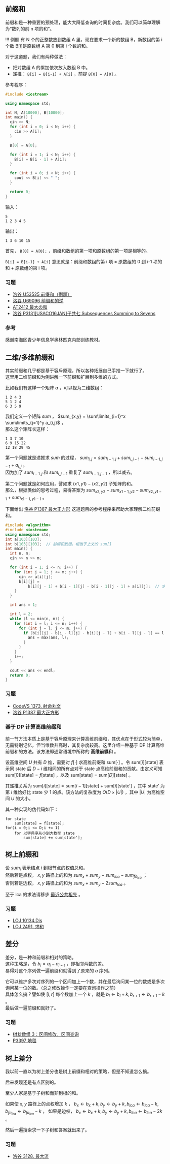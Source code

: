 ## 前缀和

前缀和是一种重要的预处理，能大大降低查询的时间复杂度。我们可以简单理解为“数列的前 n 项的和”。

!!! 例题
    有 N 个的正整数放到数组 A 里，现在要求一个新的数组 B，新数组的第 i 个数 B[i]是原数组 A 第 0 到第 i 个数的和。

对于这道题，我们有两种做法：

-   把对数组 A 的累加依次放入数组 B 中。
-   递推： `B[i] = B[i-1] + A[i]` ，前提 `B[0] = A[0]` 。

参考程序：

```cpp
#include <iostream>

using namespace std;

int N, A[10000], B[10000];
int main() {
  cin >> N;
  for (int i = 0; i < N; i++) {
    cin >> A[i];
  }

  B[0] = A[0];

  for (int i = 1; i < N; i++) {
    B[i] = B[i - 1] + A[i];
  }

  for (int i = 0; i < N; i++) {
    cout << B[i] << " ";
  }

  return 0;
}
```

输入：

    5
    1 2 3 4 5

输出：

    1 3 6 10 15 

首先， `B[0] = A[0];` ，前缀和数组的第一项和原数组的第一项是相等的。

 `B[i] = B[i-1] + A[i]` 意思就是：前缀和数组的第 i 项 = 原数组的 0 到 i-1 项的和 + 原数组的第 i 项。

### 习题

-    [洛谷 U53525 前缀和（例题）](https://www.luogu.org/problemnew/show/U53525) 
-    [洛谷 U69096 前缀和的逆](https://www.luogu.org/problemnew/show/U69096) 
-    [AT2412 最大の和](https://www.luogu.org/problemnew/show/AT2412) 
-    [洛谷 P3131\[USACO16JAN\]子共七 Subsequences Summing to Sevens](https://www.luogu.org/problemnew/show/P3131) 

### 参考

感谢南海区青少年信息学奥林匹克内部训练教材。

## 二维/多维前缀和

其实前缀和几乎都是基于容斥原理，所以各种拓展自己手推一下就行了。  
这里用二维前缀和为例讲解一下前缀和扩展到多维的方式。

比如我们有这样一个矩阵 $a$ ，可以视为二维数组：

```plain
1 2 4 3
5 1 2 4
6 3 5 9
```

我们定义一个矩阵 $sum$ ， $sum_{x,y} = \sum\limits_{i=1}^x \sum\limits_{j=1}^y a_{i,j}$ ，  
那么这个矩阵长这样：

```plain
1 3 7 10
6 9 15 22
12 18 29 45
```

第一个问题就是递推求 $sum$ 的过程， $sum_{i,j} = sum_{i - 1,j} + sum_{i,j - 1} - sum_{i - 1,j - 1} + a_{i,j}$ 。  
因为加了 $sum_{i - 1,j}$ 和 $sum_{i,j - 1}$ 重复了 $sum_{i - 1,j - 1}$ ，所以减去。

第二个问题就是如何应用，譬如求 $(x1,y1) - (x2,y2)$ 子矩阵的和。  
那么，根据类似的思考过程，易得答案为 $sum_{x2,y2} - sum_{x1 - 1,y2} - sum_{x2,y1 - 1} + sum_{x1 - 1,y1 - 1}$ 。

下面给出 [洛谷 P1387 最大正方形](https://www.luogu.org/problemnew/show/P1387) 这道题目的参考程序来帮助大家理解二维前缀和。

```cpp
#include <algorithm>
#include <iostream>
using namespace std;
int a[103][103];
int b[103][103];  // 前缀和数组，相当于上文的 sum[]
int main() {
  int n, m;
  cin >> n >> m;

  for (int i = 1; i <= n; i++) {
    for (int j = 1; j <= m; j++) {
      cin >> a[i][j];
      b[i][j] =
          b[i][j - 1] + b[i - 1][j] - b[i - 1][j - 1] + a[i][j];  // 求前缀和
    }
  }

  int ans = 1;

  int l = 2;
  while (l <= min(n, m)) {
    for (int i = l; i <= n; i++) {
      for (int j = l; j <= m; j++) {
        if (b[i][j] - b[i - l][j] - b[i][j - l] + b[i - l][j - l] == l * l) {
          ans = max(ans, l);
        }
      }
    }
    l++;
  }

  cout << ans << endl;
  return 0;
}
```

### 习题

-    [CodeVS 1373. 射命丸文](http://codevs.cn/problem/1373/) 
-    [洛谷 P1387 最大正方形](https://www.luogu.org/problemnew/show/P1387) 

### 基于 DP 计算高维前缀和

前一节方法本质上是基于容斥原理来计算高维前缀和，其优点在于形式较为简单，无需特别记忆，但当维数升高时，其复杂度较高。这里介绍一种基于 DP 计算高维前缀和的方法。该方法即通常语境中所称的 **高维前缀和** 。

设高维空间 $U$ 共有 $D$ 维，需要对 $f[\cdot]$ 求高维前缀和 $\text{sum}[\cdot]$ 。令 $\text{sum}[i][\text{state}]$ 表示同 $\text{state}$ 后 $D - i$ 维相同的所有点对于 $\text{state}$ 点高维前缀和的贡献。由定义可知 $\text{sum}[0][\text{state}] = f[\text{state}]$ ，以及 $\text{sum}[\text{state}] = \text{sum}[D][\text{state}]$ 。

其递推关系为 $\text{sum}[i][\text{state}] = \text{sum}[i - 1][\text{state}] + \text{sum}[i][\text{state}']$ ，其中 $\text{state}'$ 为第 $i$ 维恰好比 $\text{state}$ 少 $1$ 的点。该方法的复杂度为 $O(D \times |U|)$ ，其中 $|U|$ 为高维空间 $U$ 的大小。

其一种实现的伪代码如下：

    for state
    	sum[state] = f[state];
    for(i = 0;i <= D;i += 1)
    	for 以字典序从小到大枚举 state
    		sum[state] += sum[state'];

## 树上前缀和

设 $sum_i$ 表示结点 $i$ 到根节点的权值总和。  
然后若是点权， $x,y$ 路径上的和为 $sum_x + sum_y - sum_{lca} - sum_{fa_{lca}}$ ；  
否则若是边权， $x,y$ 路径上的和为 $sum_x + sum_y - 2sum_{lca}$ 。

至于 lca 的求法请移步 [最近公共祖先](../graph/lca.md) 。

### 习题

-    [LOJ 10134.Dis](https://loj.ac/problem/10134) 
-    [LOJ 2491. 求和](https://loj.ac/problem/2491) 

## 差分

差分，是一种和前缀和相对的策略。  
这种策略是，令 $b_i = a_i - a_{i - 1}$ ，即相邻两数的差。  
易得对这个序列做一遍前缀和就得到了原来的 $a$ 序列。

它可以维护多次对序列的一个区间加上一个数，并在最后询问某一位的数或是多次询问某一位的数。（总之修改操作一定要在查询操作之前）  
具体怎么搞？譬如使 $[l,r]$ 每个数加上一个 $k$ ，就是 $b_l \leftarrow b_l + k,b_{r + 1} \leftarrow b_{r + 1} - k$ 。  
最后做一遍前缀和就好了。

### 习题

-    [树状数组 3：区间修改，区间查询](https://loj.ac/problem/132) 
-    [P3397 地毯](https://www.luogu.org/problemnew/show/P3397) 

## 树上差分

我以前一直以为树上差分也是树上前缀和相对的策略，但是不知道怎么搞。

后来发现还是有点区别的。

至少人家是基于子树和而非到根的和。

如果使 $x,y$ 路径上的点权增加 $k$ ， $b_x \leftarrow b_x + k,b_y \leftarrow b_y + k,b_{lca} \leftarrow b_{lca} - k,b_{fa_{lca}} \leftarrow b_{fa_{lca}} - k$ ，
如果是边权， $b_x \leftarrow b_x + k,b_y \leftarrow b_y + k,b_{lca} \leftarrow b_{lca} - 2k$ 。

然后一遍搜索求一下子树和答案就出来了。

### 习题

-    [洛谷 3128. 最大流](https://www.luogu.org/problemnew/show/P3128) 
